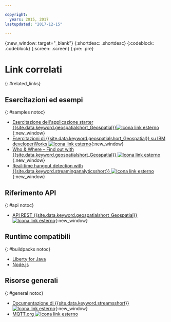 ```yaml
---

copyright:
  years: 2015, 2017
lastupdated: "2017-12-15"

---
```


<!-- Attribute definitions -->
{:new_window: target="_blank"}
{:shortdesc: .shortdesc}
{:codeblock: .codeblock}
{:screen: .screen}
{:pre: .pre}

# Link correlati
{: #related_links}

## Esercitazioni ed esempi
{: #samples notoc}

* [Esercitazione dell'applicazione starter {{site.data.keyword.geospatialshort_Geospatial}}![Icona link esterno](../../icons/launch-glyph.svg "Icona link esterno")](https://www.ibm.com/developerworks/library/mo-monitordevices-app/index.html){:new_window}
* [Esercitazioni di {{site.data.keyword.geospatialshort_Geospatial}} su IBM developerWorks ![Icona link esterno](../../icons/launch-glyph.svg "Icona link esterno")](http://www.ibm.com/developerworks/topics/geospatial%20analytics%20service){:new_window}
* [Who & Where – Find out with {{site.data.keyword.geospatialshort_Geospatial}} ![Icona link esterno](../../icons/launch-glyph.svg "Icona link esterno")](https://developer.ibm.com/bluemix/2014/12/17/find-bluemix-geospatial-analytics){:new_window}
* [Real-time hangout detection with {{site.data.keyword.streaminganalyticsshort}} ![Icona link esterno](../../icons/launch-glyph.svg "Icona link esterno")](https://developer.ibm.com/bluemix/2016/05/27/real-time-hangout-detection/){:new_window}


## Riferimento API
{: #api notoc}

* [API REST {{site.data.keyword.geospatialshort_Geospatial}} ![Icona link esterno](../../icons/launch-glyph.svg "Icona link esterno")](https://console.ng.bluemix.net/apidocs/246){:new_window}

## Runtime compatibili
{: #buildpacks notoc}

* [Liberty for Java](/docs/runtimes/liberty/index.html#liberty)
* [Node.js](/docs/runtimes/nodejs/index.html#nodejs)

## Risorse generali

{: #general notoc}
* [Documentazione di {{site.data.keyword.streamsshort}}![Icona link esterno](../../icons/launch-glyph.svg "Icona link esterno")](http://www.ibm.com/support/knowledgecenter/SSCRJU_4.2.1/com.ibm.streams.welcome.doc/doc/kc-homepage.html){:new_window}
* [MQTT.org ![Icona link esterno](../../icons/launch-glyph.svg "Icona link esterno")](http://mqtt.org/)
